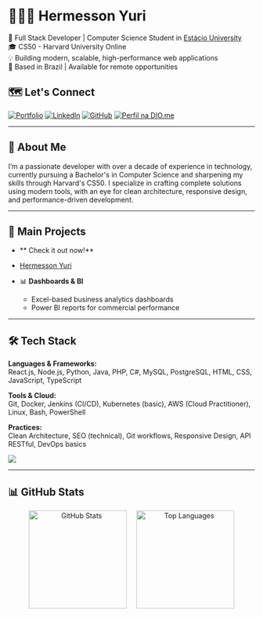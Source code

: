 # 👨🏻‍💻 Hermesson Yuri

🚀 Full Stack Developer | Computer Science Student in [Estácio University](https://estacio.br/selecao?cod_agente=14369444&u=563052&end=1)  
🎓 CS50 - Harvard University Online  
💡 Building modern, scalable, high-performance web applications  
📍 Based in Brazil | Available for remote opportunities  


## 🗺️ Let's Connect

[![Portfolio](https://img.shields.io/badge/Portfolio-FF5722?style=for-the-badge&logo=todoist&logoColor=white)](https://hermessonyuri.com)  [![LinkedIn](https://img.shields.io/badge/LinkedIn-0077B5?style=for-the-badge&logo=linkedin&logoColor=white)](https://www.linkedin.com/in/hermesson-yuri/)  [![GitHub](https://img.shields.io/badge/GitHub-100000?style=for-the-badge&logo=github&logoColor=white)](https://github.com/hermessonyurii) [![Perfil na DIO.me](https://img.shields.io/badge/DIO.me-0077B5?style=for-the-badge&logoColor=white)](https://www.dio.me/users/contato_39140)

---

## 🧠 About Me

I’m a passionate developer with over a decade of experience in technology, currently pursuing a Bachelor's in Computer Science and sharpening my skills through Harvard's CS50. I specialize in crafting complete solutions using modern tools, with an eye for clean architecture, responsive design, and performance-driven development.

---

## 🔧 Main Projects

-  ** Check it out now!**  
  - [Hermesson Yuri](https://hermessonyuri.com) 

- 📊 **Dashboards & BI**  
  - Excel-based business analytics dashboards  
  - Power BI reports for commercial performance  

---

## 🛠️ Tech Stack

**Languages & Frameworks:**  
React.js, Node.js, Python, Java, PHP, C#, MySQL, PostgreSQL, HTML, CSS, JavaScript, TypeScript

**Tools & Cloud:**  
Git, Docker, Jenkins (CI/CD), Kubernetes (basic), AWS (Cloud Practitioner), Linux, Bash, PowerShell

**Practices:**  
Clean Architecture, SEO (technical), Git workflows, Responsive Design, API RESTful, DevOps basics

<p align="left">
  <img src="https://skillicons.dev/icons?i=html,css,js,ts,react,next,nodejs,python,java,php,mysql,postgres,sqlite,git,docker,jenkins,kubernetes,aws,linux,bash,powershell" />
</p>

---

## 📊 GitHub Stats
<div align="center" style="display: flex; flex-direction: row; flex-wrap: wrap; justify-content: center; gap: 20px; margin: 1rem 0;">
<img 
  src="https://github-readme-stats.vercel.app/api?username=Hermessonyurii&show_icons=true&count_private=true&theme=tokyonight&hide_border=true&include_all_commits=true&locale=en&custom_title=Hermesson%20Yuri%27s%20GitHub%20Stats&card_width=450"
  alt="GitHub Stats"
  style="height: 200px;"
/>
<img
  src="https://github-readme-stats.vercel.app/api/top-langs/?username=Hermessonyurii&layout=compact&theme=tokyonight&hide_border=true&langs_count=6&custom_title=Most%20Used%20Languages&card_width=300&exclude_repo=github-readme-stats"
  alt="Top Languages"
  style="height: 200px;"
/>
</div>
